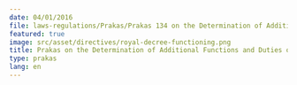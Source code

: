 ```yaml
---
date: 04/01/2016
file: laws-regulations/Prakas/Prakas 134 on the Determination of Additional Functions and Duties of the Department of Post and Telecommunications.pdf
featured: true
image: src/asset/directives/royal-decree-functioning.png
title: Prakas on the Determination of Additional Functions and Duties of the Department of Post and Telecommunications
type: prakas
lang: en
---
```

